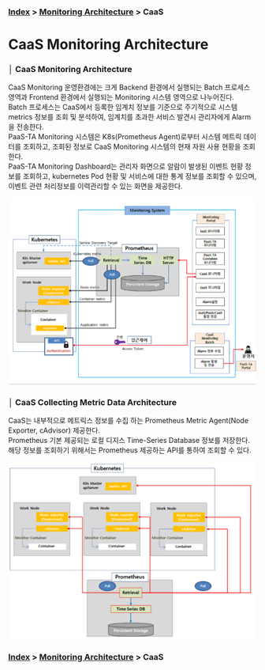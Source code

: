 ### [Index](https://github.com/PaaS-TA/Guide) > [Monitoring Architecture](PAAS-TA_MONITORING_ARCHITECTURE.md) > CaaS


# CaaS Monitoring Architecture


### │ CaaS Monitoring Architecture
CaaS Monitoring 운영환경에는 크게 Backend 환경에서 실행되는 Batch 프로세스 영역과 Frontend 환경에서 실행되는 Monitoring 시스템 영역으로 나누어진다.  
Batch 프로세스는 CaaS에서 등록한 임계치 정보를 기준으로 주기적으로 시스템 metrics 정보를 조회 및 분석하여, 임계치를 초과한 서비스 발견시 관리자에게 Alarm을 전송한다.  
PaaS-TA Monitoring 시스템은 K8s(Prometheus Agent)로부터 시스템 메트릭 데이터를 조회하고, 조회된 정보로 CaaS Monitoring 시스템의 현재 자원 사용 현황을 조회한다.  
PaaS-TA Monitoring Dashboard는 관리자 화면으로 알람이 발생된 이벤트 현황 정보를 조회하고, kubernetes Pod 현황 및 서비스에 대한 통계 정보를 조회할 수 있으며, 이벤트 관련 처리정보를 이력관리할 수 있는 화면을 제공한다.  

![Caas_Monit_architecure_Image]


### │ CaaS Collecting Metric Data Architecture
CaaS는 내부적으로 메트릭스 정보를 수집 하는 Prometheus Metric Agent(Node Exporter, cAdvisor) 제공한다.  
Prometheus 기본 제공되는 로컬 디지스 Time-Series Database 정보를 저장한다. 해당 정보를 조회하기 위해서는 Prometheus 제공하는 API를 통하여 조회할 수 있다.

![Caas_Monit_collect_architecure_Image]


### [Index](https://github.com/PaaS-TA/Guide) > [Monitoring Architecture](PAAS-TA_MONITORING_ARCHITECTURE.md) > CaaS


<!-- Images Links -->
[Caas_Monit_architecure_Image]:./images/caas_monitoring_architecture.png
[CaaS_Monit_collect_architecure_Image]:./images/caas_collect_architecture.png